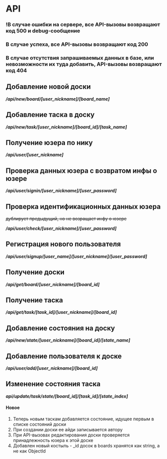 # **API**

### **!В случае ошибки на сервере, все API-вызовы возвращают код 500 и debug-сообщение**

### **В случае успеха, все API-вызовы возвращают код 200**

### **В случае отсутствия запрашиваемых данных в базе, или невозможности их туда добавить, API-вызовы возвращают код 404**

## Добавление новой доски

***/api/new/board/[user_nickname]/[board_name]***

## Добавление таска в доску

***/api/new/task/[user_nickname]/[board_id]/[task_name]***

## Получение юзера по нику

***/api/user/[user_nickname]***

## Проверка данных юзера с возвратом инфы о юзере

***/api/user/signin/[user_nickname]/[user_password]***

## Проверка идентификационных данных юзера

~~дублирует предыдущий, но не возращает инфу о юзере~~

***/api/user/check/[user_nickname]/[user_password]***

## Регистрация нового пользователя

***/api/user/signup/[user_name]/[user_nickname]/[user_password]***

## Получение доски

***/api/get/board/[user_nickname]/[board_id]***

## Получение таска

***/api/get/task/[task_id]/[user_nickname]/[board_id]***

## Добавление состояния на доску

***/api/new/state/[user_nickname]/[board_id]/[state_name]***

## Добавление пользователя к доске

***/api/user/add/[user_nickname]/[board_id]***

## Изменение состояния таска

***api/update/task/state/[board_id]/[task_id]/[state_index]***



#### **Новое**
1. Теперь новым таскам добавляется состояние, идущее первым в списке состояний доски
2. При создании доски ее айди записывается автору
3. При API-вызовах редактирования доски проверяется принадлежность юзера к этой доске
4. Добавлен новый костыль - _id досок в boards хранятся как string, а не как ObjectId

